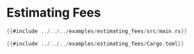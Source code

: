 # Estimating Fees

<!-- langtabs-start -->
```rust
{{#include ../../../examples/estimating_fees/src/main.rs}}
```
<!-- langtabs-end -->

<!-- langtabs-start -->
```rust
{{#include ../../../examples/estimating_fees/Cargo.toml}}
```
<!-- langtabs-end -->

